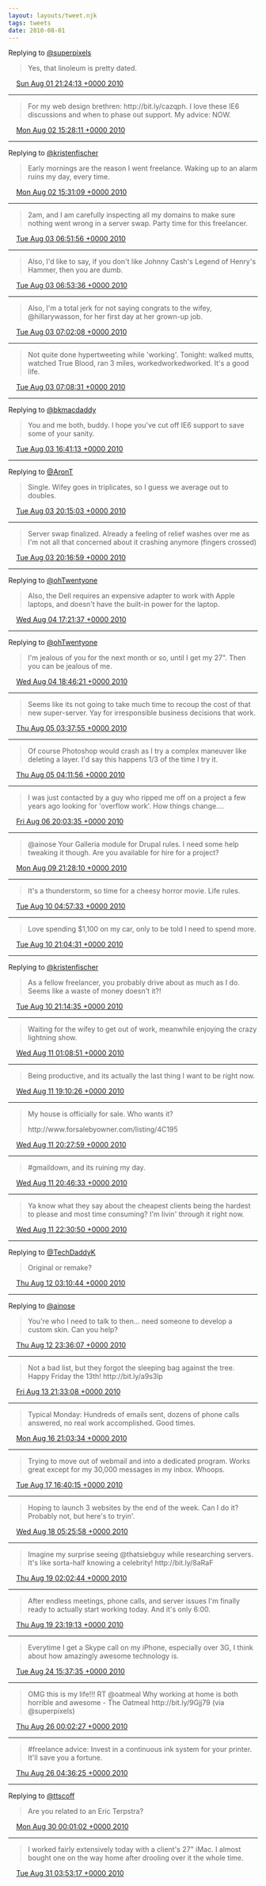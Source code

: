 ```yaml
---
layout: layouts/tweet.njk
tags: tweets
date: 2010-08-01
---
```


Replying to [@superpixels](https://twitter.com/superpixels/status/20085735973)

> Yes, that linoleum is pretty dated\.

<img src="../../media/tweet.ico" width="12" /> [Sun Aug 01 21:24:13 +0000 2010](https://twitter.com/timwasson/status/20088657936)

----

> For my web design brethren: http://bit\.ly/cazqph\. I love these IE6 discussions and when to phase out support\. My advice: NOW\.

<img src="../../media/tweet.ico" width="12" /> [Mon Aug 02 15:28:11 +0000 2010](https://twitter.com/timwasson/status/20147367787)

----

Replying to [@kristenfischer](https://twitter.com/@kristenfischer/status/20146883587)

> Early mornings are the reason I went freelance\. Waking up to an alarm ruins my day, every time\.

<img src="../../media/tweet.ico" width="12" /> [Mon Aug 02 15:31:09 +0000 2010](https://twitter.com/timwasson/status/20147568821)

----

> 2am, and I am carefully inspecting all my domains to make sure nothing went wrong in a server swap\. Party time for this freelancer\.

<img src="../../media/tweet.ico" width="12" /> [Tue Aug 03 06:51:56 +0000 2010](https://twitter.com/timwasson/status/20202865344)

----

> Also, I'd like to say, if you don't like Johnny Cash's Legend of Henry's Hammer, then you are dumb\.

<img src="../../media/tweet.ico" width="12" /> [Tue Aug 03 06:53:36 +0000 2010](https://twitter.com/timwasson/status/20202934739)

----

> Also, I'm a total jerk for not saying congrats to the wifey, @hillarywasson, for her first day at her grown\-up job\.

<img src="../../media/tweet.ico" width="12" /> [Tue Aug 03 07:02:08 +0000 2010](https://twitter.com/timwasson/status/20203306522)

----

> Not quite done hypertweeting while 'working'\. Tonight: walked mutts, watched True Blood, ran 3 miles, workedworkedworked\. It's a good life\.

<img src="../../media/tweet.ico" width="12" /> [Tue Aug 03 07:08:31 +0000 2010](https://twitter.com/timwasson/status/20203571423)

----

Replying to [@bkmacdaddy](https://twitter.com/bkmacdaddy/status/20233633117)

> You and me both, buddy\. I hope you've cut off IE6 support to save some of your sanity\.

<img src="../../media/tweet.ico" width="12" /> [Tue Aug 03 16:41:13 +0000 2010](https://twitter.com/timwasson/status/20234628113)

----

Replying to [@AronT](https://twitter.com/@AronT/status/20245702553)

> Single\. Wifey goes in triplicates, so I guess we average out to doubles\.

<img src="../../media/tweet.ico" width="12" /> [Tue Aug 03 20:15:03 +0000 2010](https://twitter.com/timwasson/status/20247263797)

----

> Server swap finalized\. Already a feeling of relief washes over me as I'm not all that concerned about it crashing anymore \(fingers crossed\)

<img src="../../media/tweet.ico" width="12" /> [Tue Aug 03 20:16:59 +0000 2010](https://twitter.com/timwasson/status/20247376196)

----

Replying to [@ohTwentyone](https://twitter.com/ohTwentyone/status/20317721329)

> Also, the Dell requires an expensive adapter to work with Apple laptops, and doesn't have the built\-in power for the laptop\.

<img src="../../media/tweet.ico" width="12" /> [Wed Aug 04 17:21:37 +0000 2010](https://twitter.com/timwasson/status/20319906573)

----

Replying to [@ohTwentyone](https://twitter.com/ohTwentyone/status/20324442983)

> I'm jealous of you for the next month or so, until I get my 27"\. Then you can be jealous of me\.

<img src="../../media/tweet.ico" width="12" /> [Wed Aug 04 18:46:21 +0000 2010](https://twitter.com/timwasson/status/20324978711)

----

> Seems like its not going to take much time to recoup the cost of that new super\-server\. Yay for irresponsible business decisions that work\.

<img src="../../media/tweet.ico" width="12" /> [Thu Aug 05 03:37:55 +0000 2010](https://twitter.com/timwasson/status/20358401635)

----

> Of course Photoshop would crash as I try a complex maneuver like deleting a layer\. I'd say this happens 1/3 of the time I try it\.

<img src="../../media/tweet.ico" width="12" /> [Thu Aug 05 04:11:56 +0000 2010](https://twitter.com/timwasson/status/20360542909)

----

> I was just contacted by a guy who ripped me off on a project a few years ago looking for 'overflow work'\. How things change\.\.\.\.

<img src="../../media/tweet.ico" width="12" /> [Fri Aug 06 20:03:35 +0000 2010](https://twitter.com/timwasson/status/20495174686)

----

> @ainose Your Galleria module for Drupal rules\. I need some help tweaking it though\. Are you available for hire for a project?

<img src="../../media/tweet.ico" width="12" /> [Mon Aug 09 21:28:10 +0000 2010](https://twitter.com/timwasson/status/20738253810)

----

> It's a thunderstorm, so time for a cheesy horror movie\. Life rules\.

<img src="../../media/tweet.ico" width="12" /> [Tue Aug 10 04:57:33 +0000 2010](https://twitter.com/timwasson/status/20768765312)

----

> Love spending $1,100 on my car, only to be told I need to spend more\.

<img src="../../media/tweet.ico" width="12" /> [Tue Aug 10 21:04:31 +0000 2010](https://twitter.com/timwasson/status/20825292268)

----

Replying to [@kristenfischer](https://twitter.com/@kristenfischer/status/20825563731)

> As a fellow freelancer, you probably drive about as much as I do\. Seems like a waste of money doesn't it?\!

<img src="../../media/tweet.ico" width="12" /> [Tue Aug 10 21:14:35 +0000 2010](https://twitter.com/timwasson/status/20825976564)

----

> Waiting for the wifey to get out of work, meanwhile enjoying the crazy lightning show\.

<img src="../../media/tweet.ico" width="12" /> [Wed Aug 11 01:08:51 +0000 2010](https://twitter.com/timwasson/status/20842058676)

----

> Being productive, and its actually the last thing I want to be right now\.

<img src="../../media/tweet.ico" width="12" /> [Wed Aug 11 19:10:26 +0000 2010](https://twitter.com/timwasson/status/20909320409)

----

> My house is officially for sale\. Who wants it?  
>   
> http://www\.forsalebyowner\.com/listing/4C195

<img src="../../media/tweet.ico" width="12" /> [Wed Aug 11 20:27:59 +0000 2010](https://twitter.com/timwasson/status/20914157991)

----

> \#gmaildown, and its ruining my day\.

<img src="../../media/tweet.ico" width="12" /> [Wed Aug 11 20:46:33 +0000 2010](https://twitter.com/timwasson/status/20915319446)

----

> Ya know what they say about the cheapest clients being the hardest to please and most time consuming? I'm livin' through it right now\.

<img src="../../media/tweet.ico" width="12" /> [Wed Aug 11 22:30:50 +0000 2010](https://twitter.com/timwasson/status/20922178103)

----

Replying to [@TechDaddyK](https://twitter.com/TechDaddyK/status/20939493796)

> Original or remake?

<img src="../../media/tweet.ico" width="12" /> [Thu Aug 12 03:10:44 +0000 2010](https://twitter.com/timwasson/status/20941313959)

----

Replying to [@ainose](https://twitter.com/@ainose/status/20962667995)

> You're who I need to talk to then\.\.\. need someone to develop a custom skin\. Can you help?

<img src="../../media/tweet.ico" width="12" /> [Thu Aug 12 23:36:07 +0000 2010](https://twitter.com/timwasson/status/21015315888)

----

> Not a bad list, but they forgot the sleeping bag against the tree\. Happy Friday the 13th\! http://bit\.ly/a9s3lp

<img src="../../media/tweet.ico" width="12" /> [Fri Aug 13 21:33:08 +0000 2010](https://twitter.com/timwasson/status/21097082237)

----

> Typical Monday: Hundreds of emails sent, dozens of phone calls answered, no real work accomplished\. Good times\.

<img src="../../media/tweet.ico" width="12" /> [Mon Aug 16 21:03:34 +0000 2010](https://twitter.com/timwasson/status/21344620159)

----

> Trying to move out of webmail and into a dedicated program\. Works great except for my 30,000 messages in my inbox\. Whoops\.

<img src="../../media/tweet.ico" width="12" /> [Tue Aug 17 16:40:15 +0000 2010](https://twitter.com/timwasson/status/21416757703)

----

> Hoping to launch 3 websites by the end of the week\. Can I do it? Probably not, but here's to tryin'\.

<img src="../../media/tweet.ico" width="12" /> [Wed Aug 18 05:25:58 +0000 2010](https://twitter.com/timwasson/status/21465660081)

----

> Imagine my surprise seeing @thatsiebguy while researching servers\. It's like sorta\-half knowing a celebrity\! http://bit\.ly/8aRaF

<img src="../../media/tweet.ico" width="12" /> [Thu Aug 19 02:02:44 +0000 2010](https://twitter.com/timwasson/status/21539787988)

----

> After endless meetings, phone calls, and server issues I'm finally ready to actually start working today\. And it's only 6:00\.

<img src="../../media/tweet.ico" width="12" /> [Thu Aug 19 23:19:13 +0000 2010](https://twitter.com/timwasson/status/21616162850)

----

> Everytime I get a Skype call on my iPhone, especially over 3G, I think about how amazingly awesome technology is\.

<img src="../../media/tweet.ico" width="12" /> [Tue Aug 24 15:37:35 +0000 2010](https://twitter.com/timwasson/status/22009906424)

----

> OMG this is my life\!\!\! RT @oatmeal Why working at home is both horrible and awesome \- The Oatmeal http://bit\.ly/9Gjj79 \(via @superpixels\)

<img src="../../media/tweet.ico" width="12" /> [Thu Aug 26 00:02:27 +0000 2010](https://twitter.com/timwasson/status/22131173476)

----

> \#freelance advice: Invest in a continuous ink system for your printer\. It'll save you a fortune\.

<img src="../../media/tweet.ico" width="12" /> [Thu Aug 26 04:36:25 +0000 2010](https://twitter.com/timwasson/status/22150400297)

----

Replying to [@ttscoff](https://twitter.com/ttscoff/status/22463348598)

> Are you related to an Eric Terpstra?

<img src="../../media/tweet.ico" width="12" /> [Mon Aug 30 00:01:02 +0000 2010](https://twitter.com/timwasson/status/22478504253)

----

> I worked fairly extensively today with a client's 27" iMac\. I almost bought one on the way home after drooling over it the whole time\.

<img src="../../media/tweet.ico" width="12" /> [Tue Aug 31 03:53:17 +0000 2010](https://twitter.com/timwasson/status/22584992197)